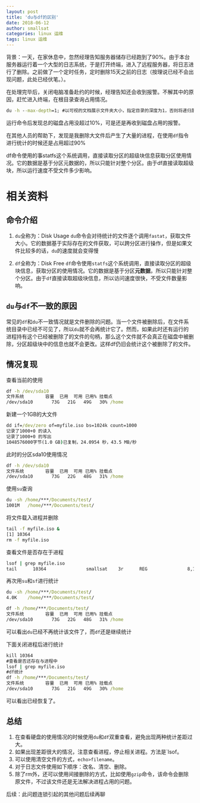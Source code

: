 ```yaml
---
layout: post
title: 'du与df的区别'
date: 2018-06-12
author: smallsat
categories: linux 运维
tags: linux 运维 
---
```


背景：一天，在家休息中，忽然经理告知服务器储存已经跑到了90%。由于本台服务器运行着一个大型的日志系统，于是打开终端，进入了远程服务器，将日志进行了删除。之前做了一个定时任务，定时删除15天之前的日志（按理说已经不会出现问题，此处已经伏笔。）。

在处理完毕后，关闭电脑准备赴约的时候，经理告知还会收到报警。不解其中的原因，赶忙进入终端，在根目录查询占用情况。
```cmd
du -h --max-depth=1; #以可视的文档展示文件夹大小，指定目录的深度为1，否则将递归展示
```
运行命令后发现总的磁盘占用没超过10%，可是还是再收到磁盘占用的报警。

在其他人员的帮助下，发现是我删除大文件后产生了大量的进程，在使用`df`指令进行统计的时候还是占用超过90%

df命令使用的事statfs这个系统调用，直接读取分区的超级块信息获取分区使用情况。它的数据是基于分区元数据的，所以只能针对整个分区。由于df直接读取超级块，所以运行速度不受文件多少影响。

# 相关资料

##  命令介绍
1.  `du`全称为：Disk Usage
`du`命令会对待统计的文件逐个调用`fastat`，获取文件大小。它的数据基于实际存在的文件获取，可以跨分区进行操作，但是如果文件比较多的话，`du`的速度就会变得慢

2. `df`全称为：Disk Free
`df`命令使用`statfs`这个系统调用，直接读取分区的超级块信息，获取分区的使用情况。它的数据是基于分区**元数据**，所以只能针对整个分区。由于`df`直接读取超级块信息，所以访问速度很快，不受文件数量影响。

## `du`与`df`不一致的原因

常见的`df`和`du`不一致情况就是文件删除的问题。当一个文件被删除后，在文件系统目录中已经不可见了，所以`du`就不会再统计它了。然而，如果此时还有运行的进程持有这个已经被删除了的文件的句柄，那么这个文件就不会真正在磁盘中被删除，分区超级块中的信息也就不会更改。这样df仍旧会统计这个被删除了的文件。

## 情况复现

查看当前的使用
```cmd
df -h /dev/sda10
文件系统        容量  已用  可用 已用% 挂载点
/dev/sda10       73G   21G   49G   30% /home
```
新建一个1GB的大文件
```cmd
dd if=/dev/zero of=myfile.iso bs=1024k count=1000
记录了1000+0 的读入
记录了1000+0 的写出
1048576000字节(1.0 GB)已复制，24.0954 秒，43.5 MB/秒
```
此时的分区sda10使用情况
```cmd
df -h /dev/sda10
文件系统        容量  已用  可用 已用% 挂载点
/dev/sda10       73G   22G   48G   31% /home
```
使用`su`查询
```cmd
du -sh /home/***/Documents/test/
1001M	/home/***/Documents/test/
```
将文件载入进程并删除
```cmd
tail -f myfile.iso &
[1] 10364
rm -f myfile.iso
```
查看文件是否存在于进程
```cmd
lsof | grep myfile.iso
tail      10364               smallsat    3r      REG               8,10 1048576000    3022143 /home/***/Documents/test/myfile.iso (deleted)
```
再次用`su`和`sf`进行统计
```cmd
du -sh /home/***/Documents/test/
4.0K	/home/***/Documents/test/

df -h /home/***/Documents/test/
文件系统        容量  已用  可用 已用% 挂载点
/dev/sda10       73G   22G   48G   31% /home
```
可以看出`du`已经不再统计该文件了，而`df`还是继续统计

下面关闭进程后进行统计
```cmd
kill 10364
#查看是否还存在与进程中
lsof | grep myfile.iso
#df统计
df -h /home/***/Documents/test/
文件系统        容量  已用  可用 已用% 挂载点
/dev/sda10       73G   21G   49G   30% /home
```
可以看出已经恢复了。
## 总结
1. 在查看硬盘的使用情况的时候使用`du`和`df`双重查看，避免出现两种统计差距过大。
2. 如果出现差距很大的情况，注意查看进程，停止相关进程。方法是`lsof。
3. 可以使用清空文件的方式，`echo>filename`。
4. 对于日志文件使用如下顺序：改名、清空、删除。
5. 除了rm外，还可以使用间接删除的方式，比如使用`gzip`命令，该命令会删除原文件，不过该文件还是无法解决进程占用的问题。

后续：此问题连锁引起的其他问题后续再聊
